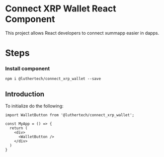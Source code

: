 # Connect XRP Wallet React Component

This project allows React developers to connect xummapp easier in dapps.

# Steps

### Install component

```
npm i @luthertech/connect_xrp_wallet --save
```

## Introduction

To initialize do the following:

```
import WalletButton from '@luthertech/connect_xrp_wallet';

const MyApp = () => {
  return (
    <div>
      <WalletButton />
    </div>
  )
}
```
